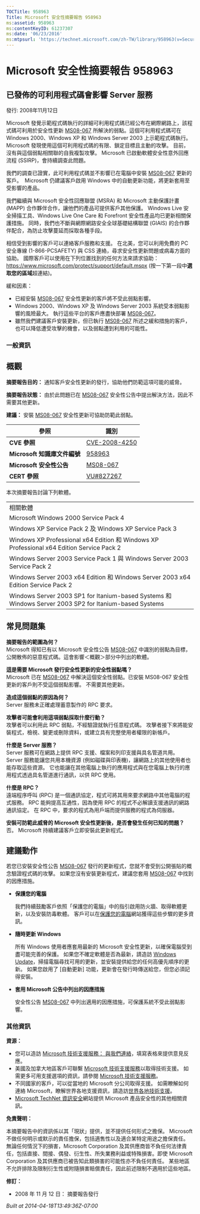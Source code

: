 ```yaml
---
TOCTitle: 958963
Title: Microsoft 安全性摘要報告 958963
ms:assetid: 958963
ms:contentKeyID: 61237307
ms:date: '06/23/2016'
ms:mtpsurl: 'https://technet.microsoft.com/zh-TW/library/958963(v=Security.10)'
---
```



Microsoft 安全性摘要報告 958963
===============================

已發佈的可利用程式碼會影響 Server 服務
--------------------------------------

發行: 2008年11月12日

Microsoft 發覺示範程式碼執行的詳細可利用程式碼已經公布在網際網路上，該程式碼可利用於安全性更新 [MS08-067](https://technet.microsoft.com/security/bulletin/ms08-067) 所解決的弱點。這個可利用程式碼可在 Windows 2000、Windows XP 和 Windows Server 2003 上示範程式碼執行。Microsoft 發現使用這個可利用程式碼的有限、鎖定目標且主動的攻擊。 目前，沒有與這個弱點相關聯的自我複製攻擊。 Microsoft 已啟動軟體安全性意外回應流程 (SSIRP)，會持續調查此問題。

我們的調查已證實，此可利用程式碼並不影響已在電腦中安裝 [MS08-067](https://technet.microsoft.com/security/bulletin/ms08-067) 更新的客戶。  Microsoft 仍建議客戶啟用 Windows 中的自動更新功能，將更新套用至受影響的產品。

我們繼續與 Microsoft 安全性回應聯盟 (MSRA) 和 Microsoft 主動保護計畫 (MAPP) 合作夥伴合作，讓他們的產品可提供客戶其他保護。 Windows Live 安全掃描工具、Windows Live One Care 和 Forefront 安全性產品均已更新相關保護措施。 同時，我們也不斷與網際網路安全全球基礎結構聯盟 (GIAIS) 的合作夥伴配合，為防止攻擊蔓延而採取各種手段。

相信受到影響的客戶可以連絡客戶服務和支援。 在北美，您可以利用免費的 PC 安全專線 (1-866-PCSAFETY) 與 CSS 連絡，尋求安全性更新問題或病毒方面的協助。 國際客戶可以使用在下列位置找到的任何方法來請求協助： <https://www.microsoft.com/protect/support/default.mspx> (按一下第一段中**選取您的區域**超連結)。

緩和因素：

-   已經安裝 [MS08-067](https://technet.microsoft.com/security/bulletin/ms08-067) 安全性更新的客戶將不受此弱點影響。
-   Windows 2000、Windows XP 及 Windows Server 2003 系統受本弱點影響的風險最大。 執行這些平台的客戶應盡快部署 [MS08-067](https://technet.microsoft.com/security/bulletin/ms08-067)。
-   雖然我們建議客戶安裝更新，但已執行 [MS08-067](https://technet.microsoft.com/security/bulletin/ms08-067) 所述之緩和措施的客戶，也可以降低遭受攻擊的機會，以及弱點遭到利用的可能性。

### 一般資訊

概觀
----


**摘要報告目的：**  通知客戶安全性更新的發行，協助他們防範這項可能的威脅。

**摘要報告狀態：**  由於此問題已在 [MS08-067](https://technet.microsoft.com/security/bulletin/ms08-067) 安全性公告中提出解決方法，因此不需要其他更新。

**建議：**  安裝 [MS08-067](https://technet.microsoft.com/security/bulletin/ms08-067) 安全性更新可協助防範此弱點。

| 參照                         | 識別                                                                             |
|------------------------------|----------------------------------------------------------------------------------|
| **CVE 參照**                 | [CVE-2008-4250](https://www.cve.mitre.org/cgi-bin/cvename.cgi?name=cve-2008-4250) |
| **Microsoft 知識庫文件編號** | [958963](https://support.microsoft.com/kb/958963)                                 |
| **Microsoft 安全性公告**     | [MS08-067](https://technet.microsoft.com/security/bulletin/ms08-067)              |
| **CERT 參照**                | [VU\#827267](https://www.kb.cert.org/vuls/id/827267)                              |

本次摘要報告討論下列軟體。

|                                                                                                        |
|--------------------------------------------------------------------------------------------------------|
| 相關軟體                                                                                               |
| Microsoft Windows 2000 Service Pack 4                                                                  |
| Windows XP Service Pack 2 及 Windows XP Service Pack 3                                                 |
| Windows XP Professional x64 Edition 和 Windows XP Professional x64 Edition Service Pack 2              |
| Windows Server 2003 Service Pack 1 與 Windows Server 2003 Service Pack 2                               |
| Windows Server 2003 x64 Edition 和 Windows Server 2003 x64 Edition Service Pack 2                      |
| Windows Server 2003 SP1 for Itanium-based Systems 和 Windows Server 2003 SP2 for Itanium-based Systems |

常見問題集
----------


**摘要報告的範圍為何？**  
Microsoft 得知已有以 Microsoft 安全性公告 [MS08-067](https://technet.microsoft.com/security/bulletin/ms08-067) 中識別的弱點為目標，公開散佈的惡意程式碼。這會影響＜概觀＞部分中列出的軟體。

**這是需要 Microsoft 發行安全性更新的安全性弱點嗎？**  
Microsoft 已在 [MS08-067](https://technet.microsoft.com/security/bulletin/ms08-067) 中解決這個安全性弱點。已安裝 MS08-067 安全性更新的客戶則不受這個弱點影響。 不需要其他更新。

**造成這個弱點的原因為何？**  
Server 服務未正確處理蓄意製作的 RPC 要求。

**攻擊者可能會利用這項弱點採取什麼行動？**  
攻擊者可以利用此 RPC 弱點，不經驗證就執行任意程式碼。 攻擊者接下來將能安裝程式，檢視、變更或刪除資料，或建立具有完整使用者權限的新帳戶。

**什麼是 Server 服務？**  
Server 服務可在網路上提供 RPC 支援、檔案和列印支援與具名管道共用。 Server 服務能讓您共用本機資源 (例如磁碟與印表機)，讓網路上的其他使用者也能存取這些資源。 它也能讓在其他電腦上執行的應用程式與在您電腦上執行的應用程式透過具名管道進行通訊，以供 RPC 使用。

**什麼是 RPC？**  
遠端程序呼叫 (RPC) 是一個通訊協定，程式可將其用來要求網路中其他電腦的程式服務。 RPC 能夠提高互通性，因為使用 RPC 的程式不必解讀支援通訊的網路通訊協定。 在 RPC 中，要求的程式為用戶端而提供服務的程式為伺服器。

**安裝可防範此威脅的 Microsoft 安全性更新後，是否會發生任何已知的問題？**  
否。 Microsoft 持續建議客戶立即安裝此更新程式。

建議動作
--------


若您已安裝安全性公告 [MS08-067](https://technet.microsoft.com/security/bulletin/ms08-067) 發行的更新程式，您就不會受到公開張貼的概念驗證程式碼的攻擊。 如果您沒有安裝更新程式，建議您套用 [MS08-067](https://technet.microsoft.com/security/bulletin/ms08-067) 中找到的因應措施。

-   **保護您的電腦**

    我們持續鼓勵客戶依照「保護您的電腦」中的指引啟用防火牆、取得軟體更新，以及安裝防毒軟體。 客戶可以在[保護您的電腦](https://www.microsoft.com/protect/computer/default.mspx)網站獲得這些步驟的更多資訊。

-   **隨時更新 Windows**

    所有 Windows 使用者應套用最新的 Microsoft 安全性更新，以確保電腦受到盡可能完善的保護。 如果您不確定軟體是否為最新，請造訪 [Windows Update](https://windowsupdate.microsoft.com/)，掃描電腦尋找可用的更新，並安裝提供給您的任何高優先順序的更新。 如果您啟用了 \[自動更新\] 功能，更新會在發行時傳送給您，但您必須記得安裝。

-   **套用 Microsoft 公告中列出的因應措施**

    安全性公告 [MS08-067](https://technet.microsoft.com/security/bulletin/ms08-067) 中列出適用的因應措施，可保護系統不受此弱點影響。

### 其他資訊

**資源：** 

-   您可以造訪 [Microsoft 技術支援服務： 與我們連絡](https://support.microsoft.com/common/survey.aspx?scid=sw;en;1257&amp;showpage=1&amp;ws=technet&amp;sd=tech)，填寫表格來提供意見反應。
-   美國及加拿大地區客戶可聯繫 [Microsoft 技術支援服務](https://go.microsoft.com/fwlink/?linkid=21131)以取得技術支援。 如需更多可用支援選項的資訊，請參閱 [Microsoft 技術支援服務](https://support.microsoft.com/)。
-   不同國家的客戶，可以從當地的 Microsoft 分公司取得支援。 如需瞭解如何連絡 Microsoft，瞭解世界各地支援資訊，請造訪[世界各地技術支援](https://go.microsoft.com/fwlink/?linkid=21155)。
-   [Microsoft TechNet 資訊安全](https://go.microsoft.com/fwlink/?linkid=21132)網站提供 Microsoft 產品安全性的其他相關資訊。

**免責聲明：** 

本摘要報告中的資訊係以其「現狀」提供，並不提供任何形式之擔保。 Microsoft 不做任何明示或默示的責任擔保，包括適售性以及適合某特定用途之擔保責任。 無論任何情況下的損害，Microsoft Corporation 及其供應商皆不負任何法律責任，包括直接、間接、偶發、衍生性、所失業務利益或特殊損害。即使 Microsoft Corporation 及其供應商已被告知此類損害的可能性亦不負任何責任。 某些地區不允許排除及限制衍生性或附隨損害賠償責任，因此前述限制不適用於這些地區。

**修訂：** 

-   2008 年 11 月 12 日： 摘要報告發行

*Built at 2014-04-18T13:49:36Z-07:00*
